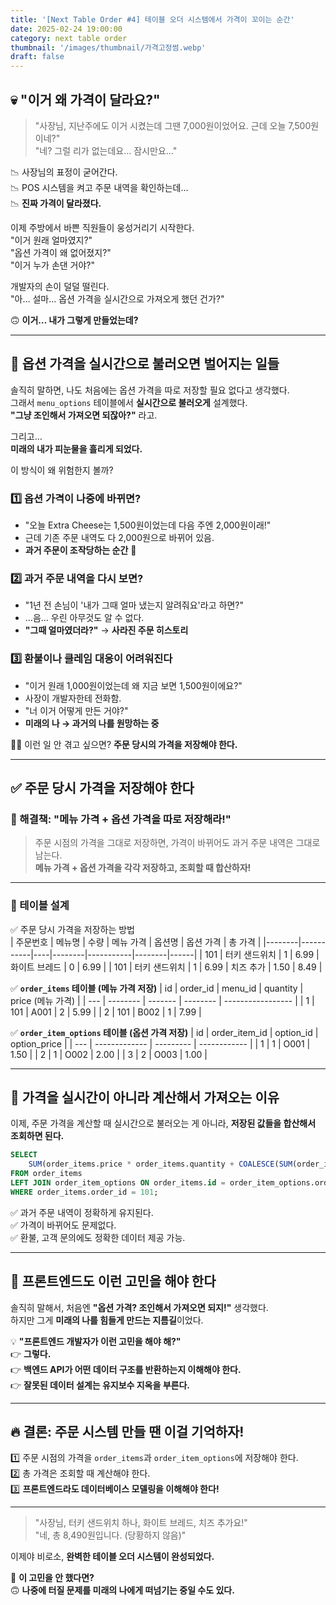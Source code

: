 ```yaml
---
title: '[Next Table Order #4] 테이블 오더 시스템에서 가격이 꼬이는 순간'
date: 2025-02-24 19:00:00
category: next table order
thumbnail: '/images/thumbnail/가격고정썸.webp'
draft: false
---
```


## **💀 "이거 왜 가격이 달라요?"**

> "사장님, 지난주에도 이거 시켰는데 그땐 7,000원이었어요. 근데 오늘 7,500원이네?"  
> "네? 그럴 리가 없는데요… 잠시만요…"

📉 사장님의 표정이 굳어간다.  
📉 POS 시스템을 켜고 주문 내역을 확인하는데…  
📉 **진짜 가격이 달라졌다.**

이제 주방에서 바쁜 직원들이 웅성거리기 시작한다.  
"이거 원래 얼마였지?"  
"옵션 가격이 왜 없어졌지?"  
"이거 누가 손댄 거야?"

개발자의 손이 덜덜 떨린다.  
"아… 설마… 옵션 가격을 실시간으로 가져오게 했던 건가?"

🙃 **이거… 내가 그렇게 만들었는데?**

---

## **🚨 옵션 가격을 실시간으로 불러오면 벌어지는 일들**

솔직히 말하면, 나도 처음에는 옵션 가격을 따로 저장할 필요 없다고 생각했다.  
그래서 `menu_options` 테이블에서 **실시간으로 불러오게** 설계했다.  
**"그냥 조인해서 가져오면 되잖아?"** 라고.

그리고…  
**미래의 내가 피눈물을 흘리게 되었다.**

이 방식이 왜 위험한지 볼까?

### 1️⃣ **옵션 가격이 나중에 바뀌면?**

- "오늘 Extra Cheese는 1,500원이었는데 다음 주엔 2,000원이래!"
- 근데 기존 주문 내역도 다 2,000원으로 바뀌어 있음.
- **과거 주문이 조작당하는 순간** 🫠

### 2️⃣ **과거 주문 내역을 다시 보면?**

- "1년 전 손님이 '내가 그때 얼마 냈는지 알려줘요'라고 하면?"
- …음… 우린 아무것도 알 수 없다.
- **"그때 얼마였더라?"** → **사라진 주문 히스토리**

### 3️⃣ **환불이나 클레임 대응이 어려워진다**

- "이거 원래 1,000원이었는데 왜 지금 보면 1,500원이에요?"
- 사장이 개발자한테 전화함.
- "너 이거 어떻게 만든 거야?"
- **미래의 나 → 과거의 나를 원망하는 중**

🙅‍♂️ 이런 일 안 겪고 싶으면? **주문 당시의 가격을 저장해야 한다.**

---

## **✅ 주문 당시 가격을 저장해야 한다**

### **🎯 해결책: "메뉴 가격 + 옵션 가격을 따로 저장해라!"**

> 주문 시점의 가격을 그대로 저장하면, 가격이 바뀌어도 과거 주문 내역은 그대로 남는다.  
> **메뉴 가격 + 옵션 가격을 각각 저장하고, 조회할 때 합산하자!**

---

### **📌 테이블 설계**

✅ 주문 당시 가격을 저장하는 방법  
| 주문번호 | 메뉴명 | 수량 | 메뉴 가격 | 옵션명 | 옵션 가격 | 총 가격 |
|--------|-----------|----|--------|-----------|--------|------|
| 101 | 터키 샌드위치 | 1 | 6.99 | 화이트 브레드 | 0 | 6.99 |
| 101 | 터키 샌드위치 | 1 | 6.99 | 치즈 추가 | 1.50 | 8.49 |

✅ **`order_items` 테이블 (메뉴 가격 저장)**
| id | order_id | menu_id | quantity | price (메뉴 가격) |
| --- | -------- | ------- | -------- | ----------------- |
| 1 | 101 | A001 | 2 | 5.99 |
| 2 | 101 | B002 | 1 | 7.99 |

✅ **`order_item_options` 테이블 (옵션 가격 저장)**
| id | order_item_id | option_id | option_price |
| --- | ------------- | --------- | ------------ |
| 1 | 1 | O001 | 1.50 |
| 2 | 1 | O002 | 2.00 |
| 3 | 2 | O003 | 1.00 |

---

## **🧠 가격을 실시간이 아니라 계산해서 가져오는 이유**

이제, 주문 가격을 계산할 때 실시간으로 불러오는 게 아니라, **저장된 값들을 합산해서 조회하면 된다.**

```sql
SELECT
    SUM(order_items.price * order_items.quantity + COALESCE(SUM(order_item_options.option_price), 0)) AS total_price
FROM order_items
LEFT JOIN order_item_options ON order_items.id = order_item_options.order_item_id
WHERE order_items.order_id = 101;
```

✅ 과거 주문 내역이 정확하게 유지된다.  
✅ 가격이 바뀌어도 문제없다.  
✅ 환불, 고객 문의에도 정확한 데이터 제공 가능.

---

## **🚀 프론트엔드도 이런 고민을 해야 한다**

솔직히 말해서, 처음엔 **"옵션 가격? 조인해서 가져오면 되지!"** 생각했다.  
하지만 그게 **미래의 나를 힘들게 만드는 지름길**이었다.

💡 **"프론트엔드 개발자가 이런 고민을 해야 해?"**  
👉 **그렇다.**  
👉 **백엔드 API가 어떤 데이터 구조를 반환하는지 이해해야 한다.**  
👉 **잘못된 데이터 설계는 유지보수 지옥을 부른다.**

---

## **🔥 결론: 주문 시스템 만들 땐 이걸 기억하자!**

1️⃣ 주문 시점의 가격을 `order_items`과 `order_item_options`에 저장해야 한다.  
2️⃣ 총 가격은 조회할 때 계산해야 한다.  
3️⃣ **프론트엔드라도 데이터베이스 모델링을 이해해야 한다!**

---

> "사장님, 터키 샌드위치 하나, 화이트 브레드, 치즈 추가요!"  
> "네, 총 8,490원입니다. (당황하지 않음)"

이제야 비로소, **완벽한 테이블 오더 시스템이 완성되었다.**

🚀 **이 고민을 안 했다면?**  
🙃 **나중에 터질 문제를 미래의 나에게 떠넘기는 중일 수도 있다.**
